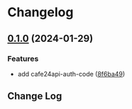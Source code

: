 # Changelog

## [0.1.0](https://github.com/shepherd231/cafe24api-client/compare/cafe24api-auth-code-getter-v0.0.1...cafe24api-auth-code-getter-v0.1.0) (2024-01-29)


### Features

* add cafe24api-auth-code ([8f6ba49](https://github.com/shepherd231/cafe24api-client/commit/8f6ba495adb629325ef486512c211cd82a38a37e))

## Change Log
